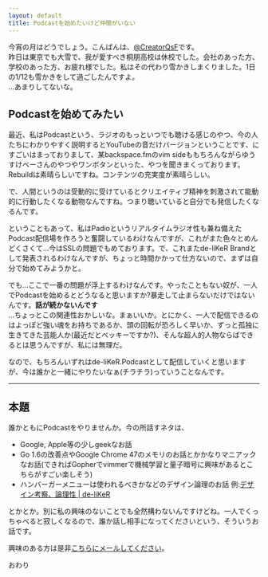 ```yaml
---
layout: default
title: Podcastを始めたいけど仲間がいない
---
```


今宵の月はどうでしょう。こんばんは、[@CreatorQsF](http://f.9en.co/?move=mainSns)です。  
昨日は東京でも大雪で、我が愛すべき桐朋高校は休校でした。会社のあった方、学校のあった方、お疲れ様でした。私はその代わり雪かきしまくりました。1日の1/12も雪かきをして過ごしたんですよ。  
…あまりしてないな。

## Podcastを始めてみたい

最近、私はPodcastという、ラジオのもっといつでも聴ける感じのやつ、今の人たちにわかりやすく説明するとYouTubeの音だけバージョンということです、にすごいはまっておりまして、某backspace.fmのvim sideももちろんながらゆうすけベーさんのやつやワンボタンといった、やつを聞きまくっております。Rebuildは素晴らしいですね。コンテンツの充実度が素晴らしい。

で、人間というのは受動的に受けているとクリエイティブ精神を刺激されて能動的に行動したくなる動物なんですね。つまり聴いていると自分でも発信したくなるんです。

ということもあって、私はPadioというリアルタイムラジオ性も兼ね備えたPodcast配信場を作ろうと奮闘しているわけなんですが、これがまた色々とめんどくさくて…今はSSLの問題でもめております。で、これまたde-liKeR Brandとして発表されるわけなんですが、ちょっと時間かかって仕方ないので、まずは自分で始めてみようかと。

でも…ここで一番の問題が浮上するわけなんです。やったこともない奴が、一人でPodcastを始めるとどうなると思いますか?暴走して止まらないだけではないんです。**話が続かないんです**  
…ちょっとこの関連性おかしいな。まぁいいか。とにかく、一人で配信できるのはよっぽど強い魂をお持ちであるか、頭の回転が恐ろしく早いか、ずっと孤独に生きてきた芸能人か(最近だとベッキーですか?)、そんな超人的人物ならばできるとは思うんですが、私には無理だ。

なので、もちろんいずれはde-liKeR.Podcastとして配信していくと思いますが、今は誰かと一緒にやりたいなぁ(チラチラ)っていうことなんです。

***

## 本題

誰かともにPodcastをやりませんか。今の所話すネタは、

- Google, Apple等の少しgeekなお話
- Go 1.6の改善点やGoogle Chrome 47のメモリのお話とかかなりマニアックなお話(できればGopherでvimmerで機械学習と量子暗号に興味があるとこちらがすごい楽しそう)
- ハンバーガーメニューは使われるべきかなどのデザイン論理のお話 例:[デザイン考察、論理性 | de-liKeR](https://de-liker.com/consider-design-logical-thinking.html)

とかとか。別に私の興味のないことでも全然構わないんですけどね。一人でくっちゃべると寂しくなるので、誰か話し相手になってくださいという、そういうお話です。

興味のある方は是非[こちらにメールしてください](mailto:qsf@de-liker.com)。

おわり